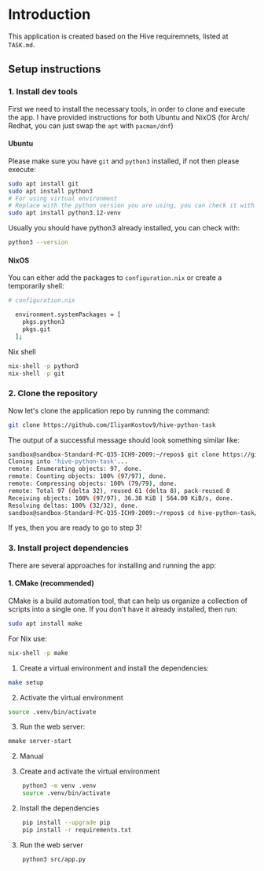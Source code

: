 # Introduction

This application is created based on the Hive requiremnets, listed at `TASK.md`.

## Setup instructions

### 1. Install dev tools

First we need to install the necessary tools, in order to clone and execute the app.
I have provided instructions for both Ubuntu and NixOS (for Arch/ Redhat, you can just swap the `apt` with `pacman/dnf`)

#### Ubuntu

Please make sure you have `git` and `python3` installed, if not then please execute:

```bash
sudo apt install git
sudo apt install python3
# For using virtual environment
# Replace with the python version you are using, you can check it with `python3 --version
sudo apt install python3.12-venv
```

Usually you should have python3 already installed, you can check with:

```bash
python3 --version
```

#### NixOS

You can either add the packages to `configuration.nix` or create a temporarily shell:

```bash
# configuration.nix

  environment.systemPackages = [
    pkgs.python3
    pkgs.git
  ];
```

Nix shell

```bash
nix-shell -p python3
nix-shell -p git
```

### 2. Clone the repository

Now let's clone the application repo by running the command:

```bash
git clone https://github.com/IliyanKostov9/hive-python-task
```

The output of a successful message should look something similar like:

```bash
sandbox@sandbox-Standard-PC-Q35-ICH9-2009:~/repos$ git clone https://github.com/IliyanKostov9/hive-python-task.git
Cloning into 'hive-python-task'...
remote: Enumerating objects: 97, done.
remote: Counting objects: 100% (97/97), done.
remote: Compressing objects: 100% (79/79), done.
remote: Total 97 (delta 32), reused 61 (delta 8), pack-reused 0
Receiving objects: 100% (97/97), 36.38 KiB | 564.00 KiB/s, done.
Resolving deltas: 100% (32/32), done.
sandbox@sandbox-Standard-PC-Q35-ICH9-2009:~/repos$ cd hive-python-task/
```

If yes, then you are ready to go to step 3!

### 3. Install project dependencies

There are several approaches for installing and running the app:

#### 1. CMake (recommended)

CMake is a build automation tool, that can help us organize a collection of scripts into a single one.
If you don't have it already installed, then run:

```bash
sudo apt install make
```

For Nix use:

```bash
nix-shell -p make
```

1. Create a virtual environment and install the dependencies:

```bash
make setup
```

2. Activate the virtual environment

```bash
source .venv/bin/activate
```

3. Run the web server:

```bash
mmake server-start
```

2. Manual

1. Create and activate the virtual environment

```bash
    python3 -m venv .venv
    source .venv/bin/activate
```

2. Install the dependencies

```bash
    pip install --upgrade pip
    pip install -r requirements.txt
```

3. Run the web server

```bash
    python3 src/app.py
```
